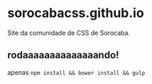 # sorocabacss.github.io
Site da comunidade de CSS de Sorocaba.

## rodaaaaaaaaaaaaaando!
apenas ```npm install && bower install && gulp```
